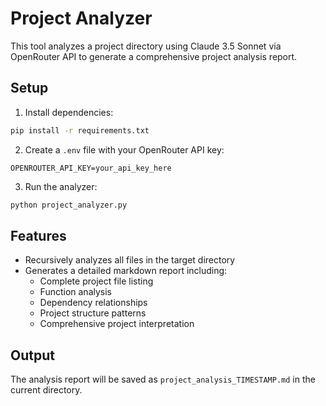 # Project Analyzer

This tool analyzes a project directory using Claude 3.5 Sonnet via OpenRouter API to generate a comprehensive project analysis report.

## Setup

1. Install dependencies:
```bash
pip install -r requirements.txt
```

2. Create a `.env` file with your OpenRouter API key:
```
OPENROUTER_API_KEY=your_api_key_here
```

3. Run the analyzer:
```bash
python project_analyzer.py
```

## Features

- Recursively analyzes all files in the target directory
- Generates a detailed markdown report including:
  - Complete project file listing
  - Function analysis
  - Dependency relationships
  - Project structure patterns
  - Comprehensive project interpretation

## Output

The analysis report will be saved as `project_analysis_TIMESTAMP.md` in the current directory.
